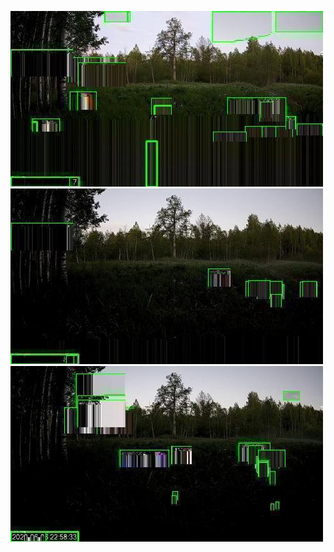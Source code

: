 ![20200606-231453-234458](in/20200606/20200606-231453-234458_0_.jpg)
![20200606-234503-000003](in/20200606/20200606-234503-000003_0_.jpg)
![20200607-000008-003013](in/20200607/20200607-000008-003013_0_.jpg)
